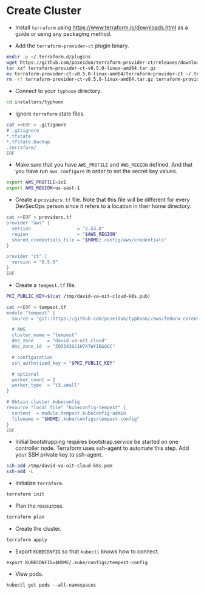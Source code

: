 # Create Cluster

* Install `terraform` using https://www.terraform.io/downloads.html as a guide or using any packaging method.

* Add the `terraform-provider-ct` plugin binary.

```bash
mkdir -p ~/.terraform.d/plugins
wget https://github.com/poseidon/terraform-provider-ct/releases/download/v0.5.0/terraform-provider-ct-v0.5.0-linux-amd64.tar.gz
tar xzf terraform-provider-ct-v0.5.0-linux-amd64.tar.gz
mv terraform-provider-ct-v0.5.0-linux-amd64/terraform-provider-ct ~/.terraform.d/plugins/terraform-provider-ct_v0.5.0
rm -rf terraform-provider-ct-v0.5.0-linux-amd64.tar.gz terraform-provider-ct-v0.5.0-linux-amd64
```

* Connect to your `typhoon` directory.

```bash
cd installers/typhoon
```

* Ignore `terraform` state files.

```bash
cat <<EOF > .gitignore
# .gitignore
*.tfstate
*.tfstate.backup
.terraform/
EOF
```

* Make sure that you have `AWS_PROFILE` and `AWS_REGION` defined. And that you have run `aws configure` in order to set the secret key values.

```bash
export AWS_PROFILE=ic1
export AWS_REGION=us-east-1
```

* Create a `providers.tf` file. Note that this file will be different for every DevSecOps person since it refers to a location in their home directory.

```bash
cat <<EOF > providers.tf
provider "aws" {
  version                 = "2.53.0"
  region                  = "$AWS_REGION"
  shared_credentials_file = "$HOME/.config/aws/credentials"
}

provider "ct" {
  version = "0.5.0"
}
EOF
```

* Create a `tempest.tf` file.

```bash
PKI_PUBLIC_KEY=$(cat /tmp/david-va-oit-cloud-k8s.pub)

cat <<EOF > tempest.tf
module "tempest" {
  source = "git::https://github.com/poseidon/typhoon//aws/fedora-coreos/kubernetes?ref=v1.18.0"

  # AWS
  cluster_name = "tempest"
  dns_zone     = "david.va-oit.cloud"
  dns_zone_id  = "Z05543821H7X7WYIBGOOC"

  # configuration
  ssh_authorized_key = "$PKI_PUBLIC_KEY"

  # optional
  worker_count = 2
  worker_type  = "t3.small"
}

# Obtain cluster kubeconfig
resource "local_file" "kubeconfig-tempest" {
  content  = module.tempest.kubeconfig-admin
  filename = "$HOME/.kube/configs/tempest-config"
}
EOF
```

* Initial bootstrapping requires bootstrap.service be started on one controller node. Terraform uses ssh-agent to automate this step. Add your SSH private key to ssh-agent.

```bash
ssh-add /tmp/david-va-oit-cloud-k8s.pem
ssh-add -L
```

* Initialize `terraform`.

```bash
terraform init
```

* Plan the resources.

```bash
terraform plan
```

* Create the cluster.

```bash
terraform apply
```

* Export `KUBECONFIG` so that `kubectl` knows how to connect.

```
export KUBECONFIG=$HOME/.kube/configs/tempest-config
```

* View pods.

```
kubectl get pods --all-namespaces
```